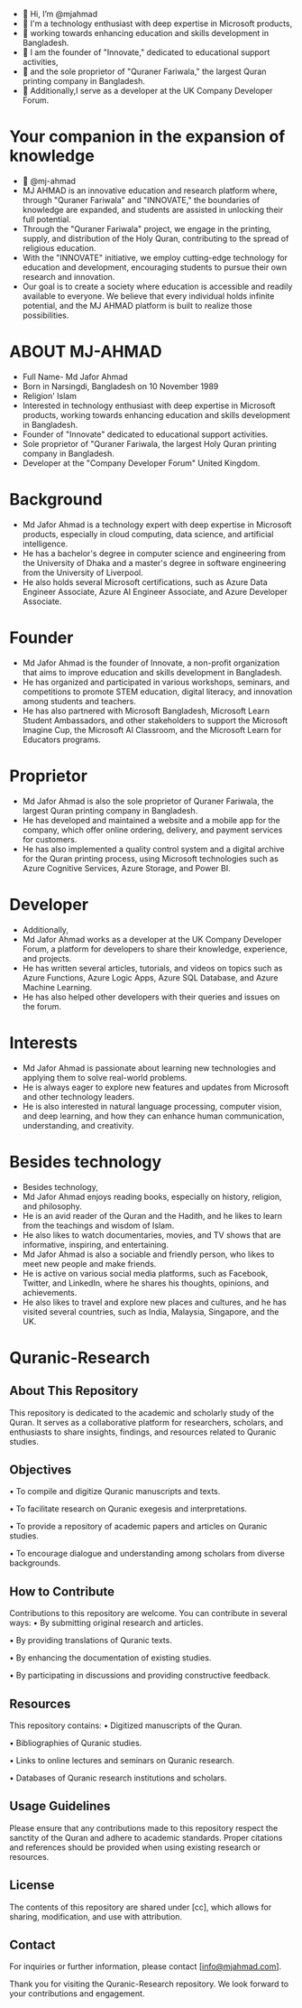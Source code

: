 - 👋 Hi, I’m @mjahmad
- 👀 I'm a technology enthusiast with deep expertise in Microsoft products,
- 👀 working towards enhancing education and skills development in Bangladesh.
- 👀 I am the founder of "Innovate," dedicated to educational support activities,
- 👀 and the sole proprietor of "Quraner Fariwala," the largest Quran printing company in Bangladesh.
- 👀 Additionally,I serve as a developer at the UK Company Developer Forum.


# Your companion in the expansion of knowledge
- 👋 @mj-ahmad
- MJ AHMAD is an innovative education and research platform where, through "Quraner Fariwala" and "INNOVATE," the boundaries of knowledge are expanded, and students are assisted in unlocking their full potential.
- Through the "Quraner Fariwala" project, we engage in the printing, supply, and distribution of the Holy Quran, contributing to the spread of religious education.
- With the "INNOVATE" initiative, we employ cutting-edge technology for education and development, encouraging students to pursue their own research and innovation.
- Our goal is to create a society where education is accessible and readily available to everyone. We believe that every individual holds infinite potential, and the MJ AHMAD platform is built to realize those possibilities.

# ABOUT MJ-AHMAD
- Full Name- Md Jafor Ahmad
- Born in Narsingdi, Bangladesh on 10 November 1989
- Religion' Islam
- Interested in  technology enthusiast with deep expertise in Microsoft products, working towards enhancing education and skills development in Bangladesh.
- Founder of "Innovate" dedicated to educational support activities.
- Sole proprietor of "Quraner Fariwala, the largest Holy Quran printing company in Bangladesh.
- Developer at the "Company Developer Forum" United Kingdom.
  
# Background
- Md Jafor Ahmad is a technology expert with deep expertise in Microsoft products, especially in cloud computing, data science, and artificial intelligence.
- He has a bachelor's degree in computer science and engineering from the University of Dhaka and a master's degree in software engineering from the University of Liverpool.
- He also holds several Microsoft certifications, such as Azure Data Engineer Associate, Azure AI Engineer Associate, and Azure Developer Associate.
  

# Founder
- Md Jafor Ahmad is the founder of Innovate, a non-profit organization that aims to improve education and skills development in Bangladesh.
- He has organized and participated in various workshops, seminars, and competitions to promote STEM education, digital literacy, and innovation among students and teachers.
- He has also partnered with Microsoft Bangladesh, Microsoft Learn Student Ambassadors, and other stakeholders to support the Microsoft Imagine Cup, the Microsoft AI Classroom, and the Microsoft Learn for Educators programs.

# Proprietor
- Md Jafor Ahmad is also the sole proprietor of Quraner Fariwala, the largest Quran printing company in Bangladesh.
- He has developed and maintained a website and a mobile app for the company, which offer online ordering, delivery, and payment services for customers.
- He has also implemented a quality control system and a digital archive for the Quran printing process, using Microsoft technologies such as Azure Cognitive Services, Azure Storage, and Power BI.

# Developer
- Additionally,
- Md Jafor Ahmad works as a developer at the UK Company Developer Forum, a platform for developers to share their knowledge, experience, and projects.
- He has written several articles, tutorials, and videos on topics such as Azure Functions, Azure Logic Apps, Azure SQL Database, and Azure Machine Learning.
- He has also helped other developers with their queries and issues on the forum.

# Interests
- Md Jafor Ahmad is passionate about learning new technologies and applying them to solve real-world problems.
- He is always eager to explore new features and updates from Microsoft and other technology leaders.
- He is also interested in natural language processing, computer vision, and deep learning, and how they can enhance human communication, understanding, and creativity.

# Besides technology
- Besides technology,
- Md Jafor Ahmad enjoys reading books, especially on history, religion, and philosophy.
- He is an avid reader of the Quran and the Hadith, and he likes to learn from the teachings and wisdom of Islam.
- He also likes to watch documentaries, movies, and TV shows that are informative, inspiring, and entertaining.
- Md Jafor Ahmad is also a sociable and friendly person, who likes to meet new people and make friends.
- He is active on various social media platforms, such as Facebook, Twitter, and LinkedIn, where he shares his thoughts, opinions, and achievements.
- He also likes to travel and explore new places and cultures, and he has visited several countries, such as India, Malaysia, Singapore, and the UK.


# Quranic-Research

## About This Repository
This repository is dedicated to the academic and scholarly study of the Quran. 
It serves as a collaborative platform for researchers, scholars, and enthusiasts to share insights, findings, and resources related to Quranic studies.

## Objectives
•  To compile and digitize Quranic manuscripts and texts.

•  To facilitate research on Quranic exegesis and interpretations.

•  To provide a repository of academic papers and articles on Quranic studies.

•  To encourage dialogue and understanding among scholars from diverse backgrounds.


## How to Contribute
Contributions to this repository are welcome. You can contribute in several ways:
•  By submitting original research and articles.

•  By providing translations of Quranic texts.

•  By enhancing the documentation of existing studies.

•  By participating in discussions and providing constructive feedback.


## Resources
This repository contains:
•  Digitized manuscripts of the Quran.

•  Bibliographies of Quranic studies.

•  Links to online lectures and seminars on Quranic research.

•  Databases of Quranic research institutions and scholars.


## Usage Guidelines
Please ensure that any contributions made to this repository respect the sanctity of the Quran and adhere to academic standards. 
Proper citations and references should be provided when using existing research or resources.

## License
The contents of this repository are shared under [cc], which allows for sharing, modification, and use with attribution.

## Contact
For inquiries or further information, please contact [info@mjahmad.com].

Thank you for visiting the Quranic-Research repository. We look forward to your contributions and engagement.


<!---
mjahmad1/mjahmad1 is a ✨ special ✨ repository because its `README.md` (this file) appears on your GitHub profile.
You can click the Preview link to take a look at your changes.
--->

<!---
mjahmad1/mjahmad1 is a ✨ special ✨ repository because its `README.md` (this file) appears on your GitHub profile.
You can click the Preview link to take a look at your changes.
--->
